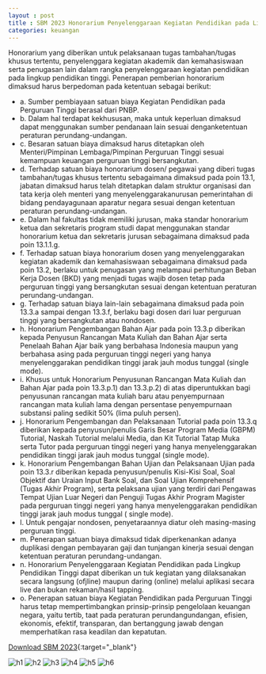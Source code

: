 ```yaml
---
layout : post
title : SBM 2023 Honorarium Penyelenggaraan Kegiatan Pendidikan pada Lingkup Pendidikan Tinggi
categories: keuangan
---
```


Honorarium yang diberikan untuk pelaksanaan tugas tambahan/tugas khusus tertentu, penyelenggara kegiatan akademik dan kemahasiswaan serta penugasan lain dalam rangka penyelenggaraan kegiatan pendidikan pada lingkup pendidikan tinggi. Penerapan pemberian honorarium dimaksud harus berpedoman pada ketentuan sebagai berikut:
- a. Sumber pembiayaan satuan biaya Kegiatan Pendidikan pada Perguruan Tinggi berasal dari PNBP.
- b. Dalam hal terdapat kekhususan, maka untuk keperluan dimaksud dapat menggunakan sumber pendanaan lain sesuai denganketentuan peraturan perundang-undangan.
- c. Besaran satuan biaya dimaksud harus ditetapkan oleh Menteri/Pimpinan Lembaga/Pimpinan Perguruan Tinggi sesuai kemampuan keuangan perguruan tinggi bersangkutan.
- d. Terhadap satuan biaya honorarium dosen/ pegawai yang diberi tugas tambahan/tugas khusus tertentu sebagaimana dimaksud pada poin 13.1, jabatan dimaksud harus telah ditetapkan dalam struktur organisasi dan tata kerja oleh menteri yang menyelenggarakanurusan pemerintahan di bidang pendayagunaan aparatur negara sesuai dengan ketentuan peraturan perundang-undangan.
- e. Dalam hal fakultas tidak memiliki jurusan, maka standar honorarium ketua dan sekretaris program studi dapat menggunakan standar honorarium ketua dan sekretaris jurusan sebagaimana dimaksud pada poin 13.1.1.g.
- f. Terhadap satuan biaya honorarium dosen yang menyelenggarakan kegiatan akademik dan kemahasiswaan sebagaimana dimaksud pada poin 13.2, berlaku untuk penugasan yang melampaui perhitungan Beban Kerja Dosen (BKD) yang menjadi tugas wajib dosen tetap pada perguruan tinggi yang bersangkutan sesuai dengan ketentuan peraturan perundang-undangan.
- g. Terhadap satuan biaya lain-lain sebagaimana dimaksud pada poin 13.3.a sampai dengan 13.3.f, berlaku bagi dosen dari luar perguruan tinggi yang bersangkutan atau nondosen.
- h. Honorarium Pengembangan Bahan Ajar pada poin 13.3.p diberikan kepada Penyusun Rancangan Mata Kuliah dan Bahan Ajar serta Penelaah Bahan Ajar baik yang berbahasa Indonesia maupun yang berbahasa asing pada perguruan tinggi negeri yang hanya menyelenggarakan pendidikan tinggi jarak jauh modus tunggal (single mode).
- i. Khusus untuk Honorarium Penyusunan Rancangan Mata Kuliah dan Bahan Ajar pada poin 13.3.p.1) dan 13.3.p.2) di atas diperuntukkan bagi penyusunan rancangan mata kuliah baru atau penyempurnaan rancangan mata kuliah lama dengan persentase penyempurnaan substansi paling sedikit 50% (lima puluh persen).
- j. Honorarium Pengembangan dan Pelaksanaan Tutorial pada poin 13.3.q diberikan kepada penyusun/penulis Garis Besar Program Media (GBPM) Tutorial, Naskah Tutorial melalui Media, dan Kit Tutorial Tatap Muka serta Tutor pada perguruan tinggi negeri yang hanya menyelenggarakan pendidikan tinggi jarak jauh modus tunggal (single mode).
- k. Honorarium Pengembangan Bahan Ujian dan Pelaksanaan Ujian pada poin 13.3.r diberikan kepada penyusun/penulis Kisi-Kisi Soal, Soal Objektif dan Uraian Input Bank Soal, dan Soal Ujian Komprehensif (Tugas Akhir Program), serta pelaksana ujian yang terdiri dari Pengawas Tempat Ujian Luar Negeri dan Penguji Tugas Akhir Program Magister pada perguruan tinggi negeri yang hanya menyelenggarakan pendidikan tinggi jarak jauh modus tunggal ( single mode).
- l. Untuk pengajar nondosen, penyetaraannya diatur oleh masing-masing perguruan tinggi.
- m. Penerapan satuan biaya dimaksud tidak diperkenankan adanya duplikasi dengan pembayaran gaji dan tunjangan kinerja sesuai dengan ketentuan peraturan perundang-undangan.
- n. Honorarium Penyelenggaraan Kegiatan Pendidikan pada Lingkup Pendidikan Tinggi dapat diberikan un tuk kegiatan yang dilaksanakan secara langsung (ofjline) maupun daring (online) melalui aplikasi secara live dan bukan rekaman/hasil tapping.
- o. Penerapan satuan biaya Kegiatan Pendidikan pada Perguruan Tinggi harus tetap mempertimbangkan prinsip-prinsip pengelolaan keuangan negara, yaitu tertib, taat pada peraturan perundangundangan, efisien, ekonomis, efektif, transparan, dan bertanggung jawab dengan memperhatikan rasa keadilan dan kepatutan.

[Download SBM 2023](https://f005.backblazeb2.com/file/SBM2023/SBM_2023.pdf){:target="_blank"}

![h1](https://f005.backblazeb2.com/file/SBM2023/SBM_2023_page-0010.jpg)
![h2](https://f005.backblazeb2.com/file/SBM2023/SBM_2023_page-0011.jpg)
![h3](https://f005.backblazeb2.com/file/SBM2023/SBM_2023_page-0012.jpg)
![h4](https://f005.backblazeb2.com/file/SBM2023/SBM_2023_page-0013.jpg)
![h5](https://f005.backblazeb2.com/file/SBM2023/SBM_2023_page-0014.jpg)
![h6](https://f005.backblazeb2.com/file/SBM2023/SBM_2023_page-0015.jpg)